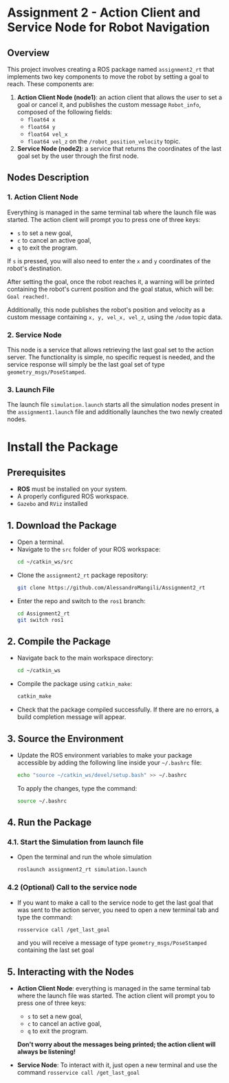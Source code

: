 # Assignment 2 - Action Client and Service Node for Robot Navigation

## Overview
This project involves creating a ROS package named `assignment2_rt` that implements two key components to move the robot by setting a goal to reach. These components are:

1. **Action Client Node (node1)**: an action client that allows the user to set a goal or cancel it, and publishes the custom message `Robot_info`, composed of the following fields:
    - `float64 x`
    - `float64 y`
    - `float64 vel_x`
    - `float64 vel_z`
on the `/robot_position_velocity` topic.
2. **Service Node (node2)**: a service that returns the coordinates of the last goal set by the user through the first node.

## Nodes Description

### 1. Action Client Node
Everything is managed in the same terminal tab where the launch file was started. The action client will prompt you to press one of three keys: 
- `s` to set a new goal, 
- `c` to cancel an active goal, 
- `q` to exit the program. 

If `s` is pressed, you will also need to enter the `x` and `y` coordinates of the robot's destination.

After setting the goal, once the robot reaches it, a warning will be printed containing the robot's current position and the goal status, which will be: `Goal reached!`.

Additionally, this node publishes the robot's position and velocity as a custom message containing `x, y, vel_x, vel_z`, using the `/odom` topic data.

### 2. Service Node
This node is a service that allows retrieving the last goal set to the action server. The functionality is simple, no specific request is needed, and the service response will simply be the last goal set of type `geometry_msgs/PoseStamped`.

### 3. Launch File
The launch file `simulation.launch` starts all the simulation nodes present in the `assignment1.launch` file and additionally launches the two newly created nodes.

# Install the Package

## Prerequisites
- **ROS** must be installed on your system.
- A properly configured ROS workspace.
- `Gazebo` and `RViz` installed

## 1. Download the Package
- Open a terminal.
- Navigate to the `src` folder of your ROS workspace:
  ```bash
  cd ~/catkin_ws/src
  ```
- Clone the `assignment2_rt` package repository:
  ```bash
  git clone https://github.com/AlessandroMangili/Assignment2_rt
  ```
-  Enter the repo and switch to the `ros1` branch:
    ```bash
    cd Assignment2_rt
    git switch ros1
    ```

## 2. Compile the Package
- Navigate back to the main workspace directory:
  ```bash
  cd ~/catkin_ws
  ```
- Compile the package using `catkin_make`:
  ```bash
  catkin_make
  ```
- Check that the package compiled successfully. If there are no errors, a build completion message will appear.

## 3. Source the Environment
- Update the ROS environment variables to make your package accessible by adding the following line inside your `~/.bashrc` file:
  ```bash
  echo "source ~/catkin_ws/devel/setup.bash" >> ~/.bashrc
  ```
  To apply the changes, type the command:
  ```bash
  source ~/.bashrc
  ```

## 4. Run the Package

### 4.1. Start the Simulation from launch file
- Open the terminal and run the whole simulation
  ```bash
  roslaunch assignment2_rt simulation.launch
  ```

### 4.2 (Optional) Call to the service node
- If you want to make a call to the service node to get the last goal that was sent to the action server, you need to open a new terminal tab and type the command:
  ```bash
  rosservice call /get_last_goal
  ```
  and you will receive a message of type `geometry_msgs/PoseStamped` containing the last set goal

## 5. Interacting with the Nodes

- **Action Client Node**: everything is managed in the same terminal tab where the launch file was started. The action client will prompt you to press one of three keys: 
    - `s` to set a new goal, 
    - `c` to cancel an active goal, 
    - `q` to exit the program. 
    
    **Don't worry about the messages being printed; the action client will always be listening!**
  
- **Service Node**: 
    To interact with it, just open a new terminal and use the command `rosservice call /get_last_goal`